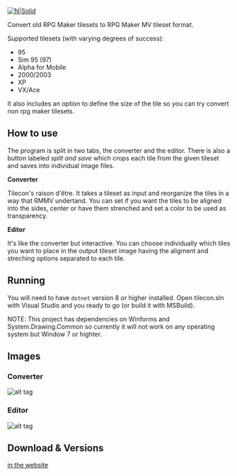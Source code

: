 [![N|Solid](https://4.bp.blogspot.com/-79Hg_oVZLg0/WY80mJfaNqI/AAAAAAAAHfU/Pa6p0ThbNbkX5FZAHvCBtvR7bM0ALTvQwCLcBGAs/s1600/logopng%2B%25281%2529.png)](https://hermespasser.github.io/pages/tilecon.html)
<br />

Convert old RPG Maker tilesets to RPG Maker MV tileset format.

Supported tilesets (with varying  degrees of success):
 - 95
 - Sim 95 (97)
 - Alpha for Mobile
 - 2000/2003
 - XP
 - VX/Ace
 
 It also includes an option to define the size of the tile so you can try convert non rpg maker tilesets. 

## How to use

The program is split in two tabs, the converter and the editor. There is also a button labeled *split and save* which crops each tile from the given tileset and saves into individual image files.  

**Converter**  

Tilecon's raison d'être. It takes a tileset as input and reorganize the tiles in a way that RMMV undertand. You can set if you want the tiles to be aligned into the sides, center or have them strenched and set a color to be used as transparency.   

**Editor**

It's like the converter but interactive. You can choose individually which tiles you want to place in the output tileset image having the aligment and streching options separated to each tile.  

## Running

You will need to have ``dotnet`` version 8 or higher installed. Open tilecon.sln with Visual Studio and you ready to go (or build it with MSBuild).   

NOTE: This project has dependencies on Winforms and System.Drawing.Common so currently it will not work on any operating system but Window 7 or highter.

## Images


### Converter
![alt tag](https://2.bp.blogspot.com/-JiRk-mooXas/WSnclbmfVII/AAAAAAAAHIE/2Siv2VXsomgIVfSVL5BLyM-GRD19BcxqQCLcB/s320/1.png)
<br />

### Editor
![alt tag](https://3.bp.blogspot.com/-Jlh7tJ_OU9g/WSncl_BqTaI/AAAAAAAAHII/p_go504wabcYNbm_tw6kpTfet1uIis77wCLcB/s320/2.png)


## Download & Versions

[in the website](https://hermespasser.github.io/pages/tilecon.html#versions)
